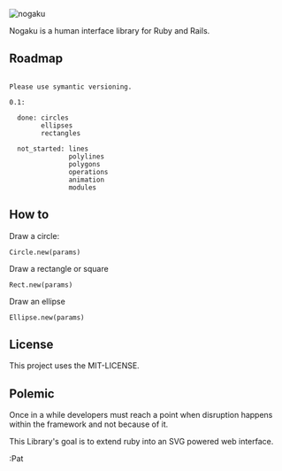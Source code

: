 ![nogaku](https://f.cloud.github.com/assets/900966/1458106/d58ac6ac-4354-11e3-91d0-dff90d69e11e.png)

Nogaku is a human interface library for Ruby and Rails.

## Roadmap

```

Please use symantic versioning.

0.1:

  done: circles 
        ellipses 
        rectangles 
        
  not_started: lines 
               polylines 
               polygons 
               operations 
               animation 
               modules 
```

## How to

Draw a circle:

```
Circle.new(params)
```
Draw a rectangle or square
```
Rect.new(params)
```
Draw an ellipse
```
Ellipse.new(params)
```



## License

This project uses the MIT-LICENSE.

## Polemic

Once in a while developers must reach a point when disruption happens within the framework and not because of it. 

This Library's goal is to extend ruby into an SVG powered web interface.

:Pat
